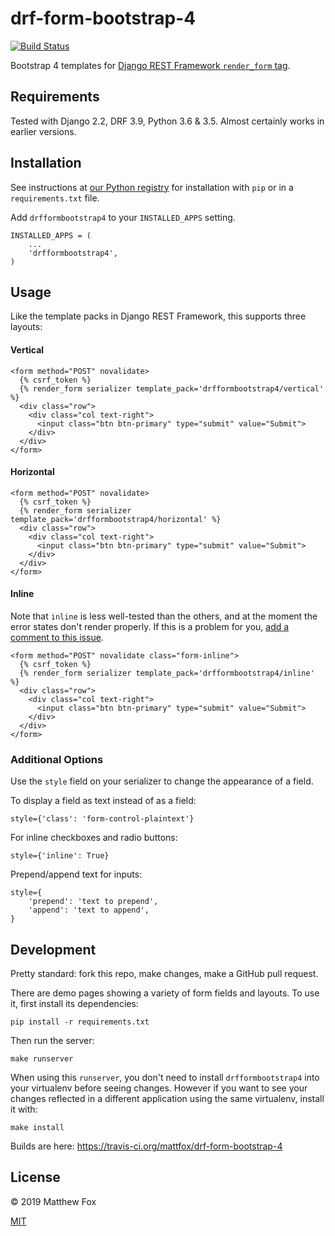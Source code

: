 # drf-form-bootstrap-4

[![Build Status](https://travis-ci.org/mattfox/drf-form-bootstrap-4.svg?branch=master)](https://travis-ci.org/mattfox/drf-form-bootstrap-4)

Bootstrap 4 templates for [Django REST Framework `render_form` tag](http://www.django-rest-framework.org/topics/html-and-forms/).

## Requirements

Tested with Django 2.2, DRF 3.9, Python 3.6 & 3.5. Almost certainly works in earlier versions.

## Installation

See instructions at [our Python registry](https://balto.baltorepo.com/open-source/python/packages/drf-form-bootstrap-4/) for installation with `pip` or in a `requirements.txt` file.

Add `drfformbootstrap4` to your `INSTALLED_APPS` setting.

```
INSTALLED_APPS = (
    ...
    'drfformbootstrap4',
)
```

## Usage

Like the template packs in Django REST Framework, this supports three layouts:

#### Vertical

    <form method="POST" novalidate>
      {% csrf_token %}
      {% render_form serializer template_pack='drfformbootstrap4/vertical' %}
      <div class="row">
        <div class="col text-right">
          <input class="btn btn-primary" type="submit" value="Submit">
        </div>
      </div>
    </form>


#### Horizontal


    <form method="POST" novalidate>
      {% csrf_token %}
      {% render_form serializer template_pack='drfformbootstrap4/horizontal' %}
      <div class="row">
        <div class="col text-right">
          <input class="btn btn-primary" type="submit" value="Submit">
        </div>
      </div>
    </form>



#### Inline

Note that `inline` is less well-tested than the others, and at the moment the error states don't  render properly. If this is a problem for you, [add a comment to this issue](https://github.com/mattfox/drf-form-bootstrap-4/issues/2).

    <form method="POST" novalidate class="form-inline">
      {% csrf_token %}
      {% render_form serializer template_pack='drfformbootstrap4/inline' %}
      <div class="row">
        <div class="col text-right">
          <input class="btn btn-primary" type="submit" value="Submit">
        </div>
      </div>
    </form>

### Additional Options

Use the `style` field on your serializer to change the appearance of a field.

To display a field as text instead of as a field:

```
style={'class': 'form-control-plaintext'}
```

For inline checkboxes and radio buttons:

```
style={'inline': True}
```

Prepend/append text for inputs:

```
style={
    'prepend': 'text to prepend',
    'append': 'text to append',
}
```

## Development

Pretty standard: fork this repo, make changes, make a GitHub pull request.

There are demo pages showing a variety of form fields and layouts. To use it, first install its dependencies:

```
pip install -r requirements.txt
```

Then run the server:

```
make runserver
```

When using this `runserver`, you don't need to install `drfformbootstrap4` into your virtualenv before seeing changes. However if you want to see your changes reflected in a different application using the same virtualenv, install it with:

```
make install
```

Builds are here: https://travis-ci.org/mattfox/drf-form-bootstrap-4

## License

&copy; 2019 Matthew Fox

[MIT](https://github.com/mattfox/drf-form-bootstrap-4/blob/master/LICENSE)
